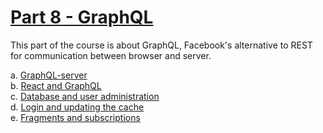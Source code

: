 # [Part 8 - GraphQL](https://fullstackopen.com/en/part8)

This part of the course is about GraphQL, Facebook's alternative to REST for communication between browser and server.

a. [GraphQL-server](https://fullstackopen.com/en/part8/graph_ql_server)  
b. [React and GraphQL](https://fullstackopen.com/en/part8/react_and_graph_ql)  
c. [Database and user administration](https://fullstackopen.com/en/part8/database_and_user_administration)  
d. [Login and updating the cache](https://fullstackopen.com/en/part8/login_and_updating_the_cache)  
e. [Fragments and subscriptions](https://fullstackopen.com/en/part8/fragments_and_subscriptions)

